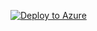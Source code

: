 [![Deploy to Azure](https://aka.ms/deploytoazurebutton)](https://portal.azure.com/#create/Microsoft.Template/uri/https%3A%2F%2Fraw.githubusercontent.com%2Fdemtec%2Fgraphlytic-azure-templates%2Fmaster%2F00-graphlytic-docker-container-instance%2Fazuredeploy.json)